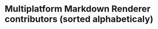 Multiplatform Markdown Renderer contributors (sorted alphabeticaly)
============================================
